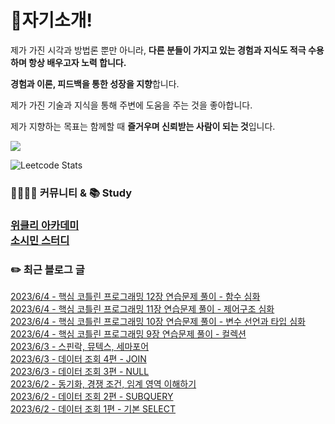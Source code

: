 
<h1>🙋자기소개!</h1>

제가 가진 시각과 방법론 뿐만 아니라, **다른 분들이 가지고 있는 경험과 지식도 적극 수용하며 항상 배우고자 노력 합니다.**

**경험과 이론, 피드백을 통한 성장을 지향**합니다.

제가 가진 기술과 지식을 통해 주변에 도움을 주는 것을 좋아합니다.

제가 지향하는 목표는 함께할 때 **즐거우며 신뢰받는 사람이 되는 것**입니다.

![](https://github-profile-trophy.vercel.app/?username=jungmini0601&theme=flat&no-frame=true&margin-w=30)

![Leetcode Stats](https://leetcard.jacoblin.cool/jungmini0601)

<h3>  👨‍👨‍👦‍👦 커뮤니티 & 📚 Study<h3>

[위클리 아카데미](https://www.weekly.ac/) <br>
[소시민 스터디](https://oval-licorice-979.notion.site/4fc65451bf244a138a93f930ecaaee38?v=8ec49eefb77f44f5a5faef7b15213ac0) <br>

<h3>✏️ 최근 블로그 글</h3> 

[2023/6/4 - 핵심 코틀린 프로그래밍 12장 연습문제 풀이 - 함수 심화](https://jungmini-laboratory.tistory.com/101) <br>
[2023/6/4 - 핵심 코틀린 프로그래밍 11장 연습문제 풀이 - 제어구조 심화](https://jungmini-laboratory.tistory.com/100) <br>
[2023/6/4 - 핵심 코틀린 프로그래밍 10장 연습문제 풀이 - 변수 선언과 타입 심화](https://jungmini-laboratory.tistory.com/99) <br>
[2023/6/4 - 핵심 코틀린 프로그래밍 9장 연습문제 풀이 - 컬렉션](https://jungmini-laboratory.tistory.com/98) <br>
[2023/6/3 - 스핀락, 뮤텍스, 세마포어](https://jungmini-laboratory.tistory.com/97) <br>
[2023/6/3 - 데이터 조회 4편 - JOIN](https://jungmini-laboratory.tistory.com/96) <br>
[2023/6/3 - 데이터 조회 3편 - NULL](https://jungmini-laboratory.tistory.com/95) <br>
[2023/6/2 - 동기화, 경쟁 조건, 임계 영역 이해하기](https://jungmini-laboratory.tistory.com/94) <br>
[2023/6/2 - 데이터 조회 2편 - SUBQUERY](https://jungmini-laboratory.tistory.com/93) <br>
[2023/6/2 - 데이터 조회 1편 - 기본 SELECT](https://jungmini-laboratory.tistory.com/92) <br>
